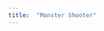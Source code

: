 ```yaml
---
title:  "Monster Shooter"
---
```

<!--externe lib bestanden-->
<script src="https://cdn.jsdelivr.net/npm/p5@1.2.0/lib/p5.js"></script>
<script src="javascript/lib/p5.play.js"></script>

<!--lib bestanden-->
<script src="javascript/lib/Game.js"></script>
<script src="javascript/lib/GameCanvas.js"></script>
<script src="javascript/lib/GameObject.js"></script>

<!--game objecten-->
<script src="javascript/classes/GameObject/Monster.js"></script>
<script src="javascript/classes/GameObject/Robot.js"></script>
<script src="javascript/classes/GameObject/Zombie.js"></script>
<script src="javascript/classes/GameObject/Tile.js"></script>
<script src="javascript/classes/GameObject/Gold.js"></script>
<script src="javascript/classes/GameObject/Player.js"></script>



<!--game class-->
<script src="javascript/classes/MonsterEscaper.js"></script>

<!--p5 sketch-->
<script src="javascript/sketch.js"></script>